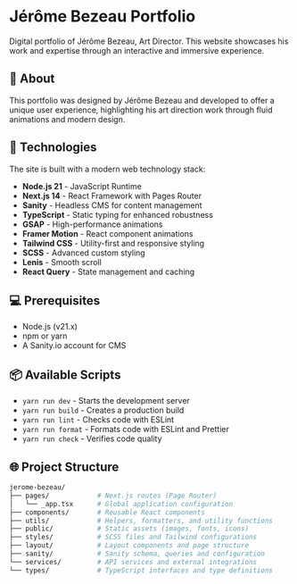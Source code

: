 # Jérôme Bezeau Portfolio

Digital portfolio of Jérôme Bezeau, Art Director. This website showcases his work and expertise through an interactive and immersive experience.

## 🎨 About

This portfolio was designed by Jérôme Bezeau and developed to offer a unique user experience, highlighting his art direction work through fluid animations and modern design.

## 🚀 Technologies

The site is built with a modern web technology stack:

- **Node.js 21** - JavaScript Runtime
- **Next.js 14** - React Framework with Pages Router
- **Sanity** - Headless CMS for content management
- **TypeScript** - Static typing for enhanced robustness
- **GSAP** - High-performance animations
- **Framer Motion** - React component animations
- **Tailwind CSS** - Utility-first and responsive styling
- **SCSS** - Advanced custom styling
- **Lenis** - Smooth scroll
- **React Query** - State management and caching

## 💻 Prerequisites

- Node.js (v21.x)
- npm or yarn
- A Sanity.io account for CMS

## 📦 Available Scripts

- `yarn run dev` - Starts the development server
- `yarn run build` - Creates a production build
- `yarn run lint` - Checks code with ESLint
- `yarn run format` - Formats code with ESLint and Prettier
- `yarn run check` - Verifies code quality

## 🌐 Project Structure

```bash
jerome-bezeau/
├── pages/            # Next.js routes (Page Router)
│   └── _app.tsx      # Global application configuration
├── components/       # Reusable React components
├── utils/            # Helpers, formatters, and utility functions
├── public/           # Static assets (images, fonts, icons)
├── styles/           # SCSS files and Tailwind configurations
├── layout/           # Layout components and page structure
├── sanity/           # Sanity schema, queries and configuration
└── services/         # API services and external integrations
└── types/            # TypeScript interfaces and type definitions
```